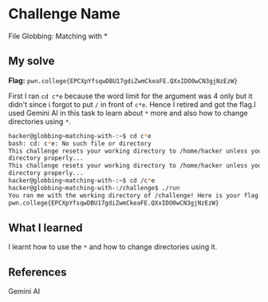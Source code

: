 # Challenge Name
File Globbing: Matching with *

## My solve
**Flag:** `pwn.college{EPCXpYfsqwDBU17gdiZwmCkeaFE.QXxIDO0wCN3gjNzEzW}`

First I ran `cd c*e` because the word limit for the argument was 4 only but it didn't since i forgot to put `/` in front of `c*e`. Hence I retired and got the flag.I used Gemini AI in this task to learn about `*` more and also how to change directories using `*`.
```bash
hacker@globbing~matching-with-:~$ cd c*e
bash: cd: c*e: No such file or directory
This challenge resets your working directory to /home/hacker unless you change 
directory properly...
This challenge resets your working directory to /home/hacker unless you change 
directory properly...
hacker@globbing~matching-with-:~$ cd /c*e
hacker@globbing~matching-with-:/challenge$ ./run
You ran me with the working directory of /challenge! Here is your flag:
pwn.college{EPCXpYfsqwDBU17gdiZwmCkeaFE.QXxIDO0wCN3gjNzEzW}
```

## What I learned
I learnt how to use the `*` and how to change directories using it.

## References 
Gemini AI
